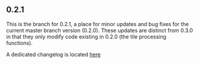 ## 0.2.1

This is the branch for 0.2.1, a place for minor updates and bug fixes for the current master branch version (0.2.0). These updates are distinct from 0.3.0 in that they only modify code existing in 0.2.0 (the tile processing functions).

A dedicated changelog is located [here](https://github.com/brycefrank/pyfor/blob/0.2.1/changelog_0.2.1.md)
